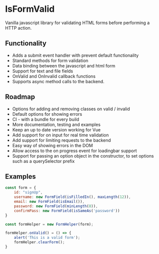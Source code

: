 # IsFormValid
Vanilla javascript library for validating HTML forms before performing a HTTP action.

## Functionality
- Adds a submit event handler with prevent default functionality
- Standard methods for form validation
- Data binding between the javascript and html form
- Support for text and file fields
- OnValid and OnInvalid callback functions
- Supports async method calls to the backend.


## Roadmap
- Options for adding and removing classes on valid / invalid
- Default options for showing errors
- CI - with a bundle for every build
- More documentation, testing and examples
- Keep an up to date version working for Vue
- Add support for on input for real time validation
- Add support for limiting requests to the backend
- Easy way of showing errors in the DOM
- Allow access to the on progress event for loadingbar support
- Support for passing an option object in the constructor, to set options such as a querySelector prefix

## Examples

```javascript
const form = {
    id: "signUp",
    username: new FormField(isFilledIn(), maxLength(12)),
    email: new FormField(isEmail()),
    password: new FormField(minLength(8)),
    confirmPass: new FormField(isSameAs('password'))
}

const formHelper = new FormHelper(form);

formHelper.onValid() = () => {
    alert('This is a valid form');
    formHelper.clearForm();
}
```

